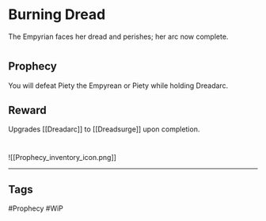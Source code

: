 # Burning Dread
The Empyrian faces her dread and perishes; her arc now complete.
#
## Prophecy
You will defeat Piety the Empyrean or Piety while holding Dreadarc.
## Reward
Upgrades [[Dreadarc]] to [[Dreadsurge]] upon completion. 

#
![[Prophecy_inventory_icon.png]]

---
## Tags
#Prophecy
#WiP 